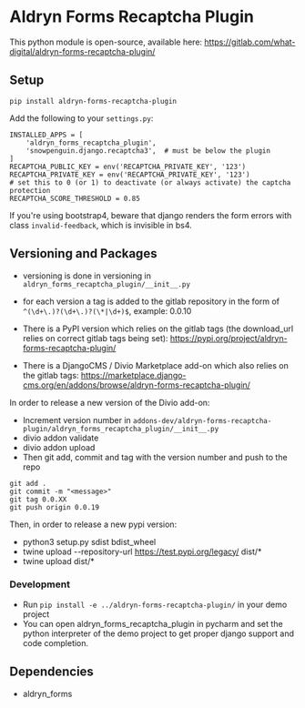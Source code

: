 # Aldryn Forms Recaptcha Plugin

This python module is open-source, available here: https://gitlab.com/what-digital/aldryn-forms-recaptcha-plugin/


## Setup

`pip install aldryn-forms-recaptcha-plugin`

Add the following to your `settings.py`: 

```
INSTALLED_APPS = [
    'aldryn_forms_recaptcha_plugin',
    'snowpenguin.django.recaptcha3',  # must be below the plugin
]
RECAPTCHA_PUBLIC_KEY = env('RECAPTCHA_PRIVATE_KEY', '123')
RECAPTCHA_PRIVATE_KEY = env('RECAPTCHA_PRIVATE_KEY', '123')
# set this to 0 (or 1) to deactivate (or always activate) the captcha protection
RECAPTCHA_SCORE_THRESHOLD = 0.85
```

If you're using bootstrap4, beware that django renders the form errors with class `invalid-feedback`, which is invisible in bs4.


## Versioning and Packages

- versioning is done in versioning in `aldryn_forms_recaptcha_plugin/__init__.py`
- for each version a tag is added to the gitlab repository in the form of `^(\d+\.)?(\d+\.)?(\*|\d+)$`, example: 0.0.10

- There is a PyPI version which relies on the gitlab tags (the download_url relies on correct gitlab tags being set): https://pypi.org/project/aldryn-forms-recaptcha-plugin/
- There is a DjangoCMS / Divio Marketplace add-on which also relies on the gitlab tags: https://marketplace.django-cms.org/en/addons/browse/aldryn-forms-recaptcha-plugin/

In order to release a new version of the Divio add-on:

- Increment version number in `addons-dev/aldryn-forms-recaptcha-plugin/aldryn_forms_recaptcha_plugin/__init__.py`
- divio addon validate
- divio addon upload
- Then git add, commit and tag with the version number and push to the repo

```
git add .
git commit -m "<message>"
git tag 0.0.XX
git push origin 0.0.19
```

Then, in order to release a new pypi version:

- python3 setup.py sdist bdist_wheel
- twine upload --repository-url https://test.pypi.org/legacy/ dist/*
- twine upload dist/*

### Development

- Run `pip install -e ../aldryn-forms-recaptcha-plugin/` in your demo project
- You can open aldryn_forms_recaptcha_plugin in pycharm and set the python interpreter of the demo project to get proper django support and code completion.


## Dependencies

- aldryn_forms
